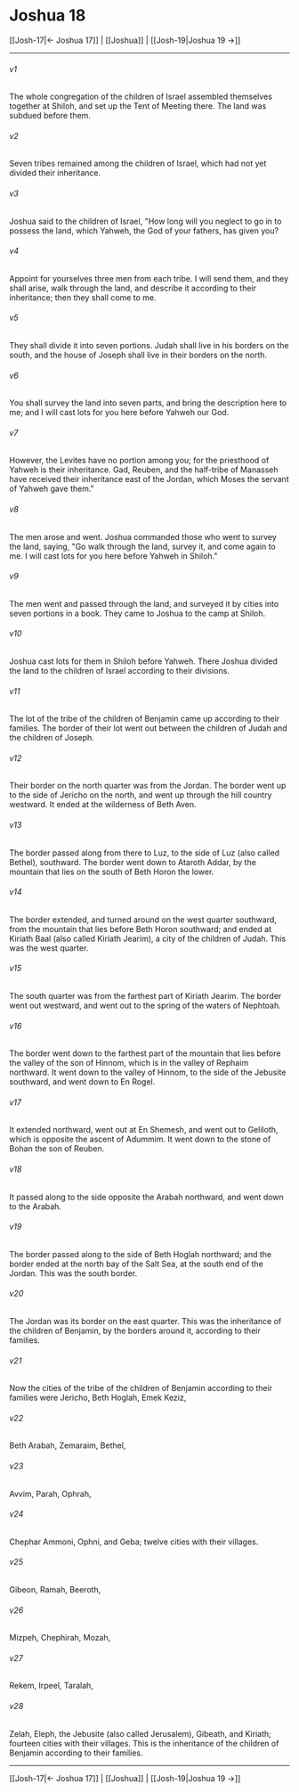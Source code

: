 # Joshua 18

[[Josh-17|← Joshua 17]] | [[Joshua]] | [[Josh-19|Joshua 19 →]]
***



###### v1 
The whole congregation of the children of Israel assembled themselves together at Shiloh, and set up the Tent of Meeting there. The land was subdued before them. 

###### v2 
Seven tribes remained among the children of Israel, which had not yet divided their inheritance. 

###### v3 
Joshua said to the children of Israel, "How long will you neglect to go in to possess the land, which Yahweh, the God of your fathers, has given you? 

###### v4 
Appoint for yourselves three men from each tribe. I will send them, and they shall arise, walk through the land, and describe it according to their inheritance; then they shall come to me. 

###### v5 
They shall divide it into seven portions. Judah shall live in his borders on the south, and the house of Joseph shall live in their borders on the north. 

###### v6 
You shall survey the land into seven parts, and bring the description here to me; and I will cast lots for you here before Yahweh our God. 

###### v7 
However, the Levites have no portion among you; for the priesthood of Yahweh is their inheritance. Gad, Reuben, and the half-tribe of Manasseh have received their inheritance east of the Jordan, which Moses the servant of Yahweh gave them." 

###### v8 
The men arose and went. Joshua commanded those who went to survey the land, saying, "Go walk through the land, survey it, and come again to me. I will cast lots for you here before Yahweh in Shiloh." 

###### v9 
The men went and passed through the land, and surveyed it by cities into seven portions in a book. They came to Joshua to the camp at Shiloh. 

###### v10 
Joshua cast lots for them in Shiloh before Yahweh. There Joshua divided the land to the children of Israel according to their divisions. 

###### v11 
The lot of the tribe of the children of Benjamin came up according to their families. The border of their lot went out between the children of Judah and the children of Joseph. 

###### v12 
Their border on the north quarter was from the Jordan. The border went up to the side of Jericho on the north, and went up through the hill country westward. It ended at the wilderness of Beth Aven. 

###### v13 
The border passed along from there to Luz, to the side of Luz (also called Bethel), southward. The border went down to Ataroth Addar, by the mountain that lies on the south of Beth Horon the lower. 

###### v14 
The border extended, and turned around on the west quarter southward, from the mountain that lies before Beth Horon southward; and ended at Kiriath Baal (also called Kiriath Jearim), a city of the children of Judah. This was the west quarter. 

###### v15 
The south quarter was from the farthest part of Kiriath Jearim. The border went out westward, and went out to the spring of the waters of Nephtoah. 

###### v16 
The border went down to the farthest part of the mountain that lies before the valley of the son of Hinnom, which is in the valley of Rephaim northward. It went down to the valley of Hinnom, to the side of the Jebusite southward, and went down to En Rogel. 

###### v17 
It extended northward, went out at En Shemesh, and went out to Geliloth, which is opposite the ascent of Adummim. It went down to the stone of Bohan the son of Reuben. 

###### v18 
It passed along to the side opposite the Arabah northward, and went down to the Arabah. 

###### v19 
The border passed along to the side of Beth Hoglah northward; and the border ended at the north bay of the Salt Sea, at the south end of the Jordan. This was the south border. 

###### v20 
The Jordan was its border on the east quarter. This was the inheritance of the children of Benjamin, by the borders around it, according to their families. 

###### v21 
Now the cities of the tribe of the children of Benjamin according to their families were Jericho, Beth Hoglah, Emek Keziz, 

###### v22 
Beth Arabah, Zemaraim, Bethel, 

###### v23 
Avvim, Parah, Ophrah, 

###### v24 
Chephar Ammoni, Ophni, and Geba; twelve cities with their villages. 

###### v25 
Gibeon, Ramah, Beeroth, 

###### v26 
Mizpeh, Chephirah, Mozah, 

###### v27 
Rekem, Irpeel, Taralah, 

###### v28 
Zelah, Eleph, the Jebusite (also called Jerusalem), Gibeath, and Kiriath; fourteen cities with their villages. This is the inheritance of the children of Benjamin according to their families.

***
[[Josh-17|← Joshua 17]] | [[Joshua]] | [[Josh-19|Joshua 19 →]]
